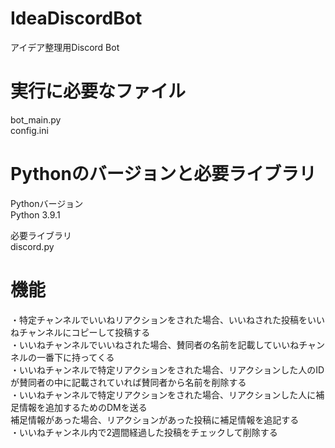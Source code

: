 # IdeaDiscordBot
アイデア整理用Discord Bot
# 実行に必要なファイル
bot_main.py\
config.ini
# Pythonのバージョンと必要ライブラリ
Pythonバージョン\
Python 3.9.1

必要ライブラリ\
discord.py
# 機能
・特定チャンネルでいいねリアクションをされた場合、いいねされた投稿をいいねチャンネルにコピーして投稿する\
・いいねチャンネルでいいねされた場合、賛同者の名前を記載していいねチャンネルの一番下に持ってくる\
・いいねチャンネルで特定リアクションをされた場合、リアクションした人のIDが賛同者の中に記載されていれば賛同者から名前を削除する\
・いいねチャンネルで特定リアクションをされた場合、リアクションした人に補足情報を追加するためのDMを送る\
 補足情報があった場合、リアクションがあった投稿に補足情報を追記する\
・いいねチャンネル内で2週間経過した投稿をチェックして削除する